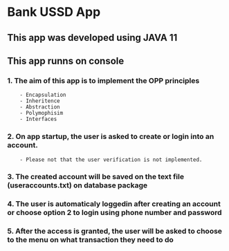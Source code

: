 # Bank USSD App
## This app was developed using JAVA 11
## This app runns on console

### 1. The aim of this app is to implement the OPP principles
        - Encapsulation
        - Inheritence
        - Abstraction 
        - Polymophisim 
        - Interfaces 
### 2. On app startup, the user is asked to create or login into an account.
        - Please not that the user verification is not implemented.
### 3. The created account will be saved on the text file (useraccounts.txt) on database package
### 4. The user is automaticaly loggedin after creating an account or choose option 2 to login using phone number and password
### 5. After the access is granted, the user will be asked to choose to the menu on what transaction they need to do
